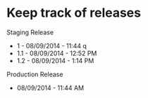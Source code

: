 Keep track of releases
======================

Staging Release

  * 1 - 08/09/2014 - 11:44 q
  * 1.1 - 08/09/2014 - 12:52 PM
  * 1.2 - 08/09/2014 - 1:14 PM


Production Release
  * 08/09/2014 - 11:44 AM

